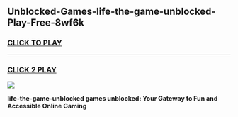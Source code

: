 
## Unblocked-Games-life-the-game-unblocked-Play-Free-8wf6k
<h3>
<a href="https://premium76.site?title=life-the-game-unblocked&ref=09A">CLICK TO PLAY</a></h3>
<hr>

<h3>
<a href="https://premium76.site?title=life-the-game-unblocked&ref=09A">CLICK 2 PLAY</a>
  
</h3>

<a href="https://premium76.site?title=life-the-game-unblocked&ref=09A"><img src="https://clearcache.store/games.png"></a>


**life-the-game-unblocked games unblocked: Your Gateway to Fun and Accessible Online Gaming**
